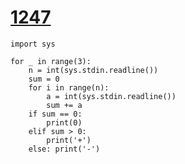# [1247](https://www.acmicpc.net/problem/1247)

```
import sys

for _ in range(3):
    n = int(sys.stdin.readline())
    sum = 0
    for i in range(n):
        a = int(sys.stdin.readline())
        sum += a
    if sum == 0:
        print(0)
    elif sum > 0:
        print('+')
    else: print('-')
```

